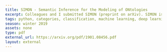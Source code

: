 ```yaml
---
title: SIMON - Semantic Inference for the Modeling of ONtologies
excerpt: Colleagues and I submitted SIMON (preprint on arXiv). SIMON is a semantic classifier that uses the features of a character-level convolutional neural network to predict class membership. The algorithm shows impressive performance on tasks as diverse as social media account user age, tabular data column types (e.g., GPS coordinates, ordinal values, postal codes, etc.), and Spam classification. 
tags: python, categories, classification, machine learning, deep learning
season: winter 2019
assets: none
type: pdf
external_url: https://arxiv.org/pdf/1901.08456.pdf
layout: external
---
```


